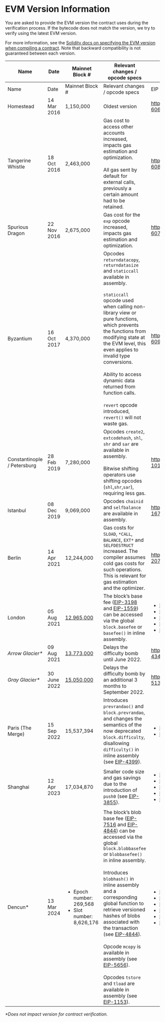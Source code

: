 # EVM Version Information

You are asked to provide the EVM version the contract uses during the verification process. If the bytecode does not match the version, we try to verify using the latest EVM version.

For more information, see the [Solidity docs on specifying the EVM version when compiling a contract](https://docs.soliditylang.org/en/v0.8.24/using-the-compiler.html#target-options). Note that backward compatibility is not guaranteed between each version.

<table data-header-hidden><thead><tr><th>Name</th><th width="150">Date</th><th>Mainnet Block #</th><th>Relevant changes / opcode specs</th><th>EIP details</th></tr></thead><tbody><tr><td>Name</td><td>Date</td><td>Mainnet Block #</td><td>Relevant changes / opcode specs</td><td>EIP details</td></tr><tr><td>Homestead</td><td>14 Mar 2016</td><td>1,150,000</td><td>Oldest version</td><td><a href="http://eips.ethereum.org/EIPS/eip-606">http://eips.ethereum.org/EIPS/eip-606</a></td></tr><tr><td>Tangerine Whistle</td><td>18 Oct 2016</td><td>2,463,000</td><td>Gas cost to access other accounts increased, impacts gas estimation and optimization.<br><br>All gas sent by default for external calls, previously a certain amount had to be retained.</td><td><a href="http://eips.ethereum.org/EIPS/eip-608">http://eips.ethereum.org/EIPS/eip-608</a></td></tr><tr><td>Spurious Dragon</td><td>22 Nov 2016</td><td>2,675,000</td><td>Gas cost for the <code>exp</code> opcode increased, impacts gas estimation and optimization.</td><td><a href="http://eips.ethereum.org/EIPS/eip-607">http://eips.ethereum.org/EIPS/eip-607</a></td></tr><tr><td>Byzantium</td><td>16 Oct 2017</td><td>4,370,000</td><td>Opcodes <code>returndatacopy</code>, <code>returndatasize</code> and <code>staticcall</code> available in assembly.<br><br><code>staticcall</code> opcode used when calling non-library view or pure functions, which prevents the functions from modifying state at the EVM level, this even applies to invalid type conversions.<br><br>Ability to access dynamic data returned from function calls.<br><br><code>revert</code> opcode introduced, <code>revert()</code> will not waste gas.</td><td><a href="http://eips.ethereum.org/EIPS/eip-609">http://eips.ethereum.org/EIPS/eip-609</a></td></tr><tr><td>Constantinople / Petersburg</td><td>28 Feb 2019</td><td>7,280,000</td><td>Opcodes <code>create2</code>, <code>extcodehash</code>, <code>shl</code>, <code>shr</code> and <code>sar</code> are available in assembly.<br><br>Bitwise shifting operators use shifting opcodes (<code>shl</code>,<code>shr</code>,<code>sar</code>), requiring less gas.</td><td><a href="http://eips.ethereum.org/EIPS/eip-1013">http://eips.ethereum.org/EIPS/eip-1013</a></td></tr><tr><td>Istanbul</td><td>08 Dec 2019</td><td>9,069,000</td><td>Opcodes <code>chainid</code> and <code>selfbalance</code> are available in assembly.</td><td><a href="https://eips.ethereum.org/EIPS/eip-1679">https://eips.ethereum.org/EIPS/eip-1679</a></td></tr><tr><td>Berlin</td><td>14 Apr 2021</td><td>12,244,000</td><td>Gas costs for <code>SLOAD</code>, <code>*CALL</code>, <code>BALANCE</code>, <code>EXT*</code> and <code>SELFDESTRUCT</code> increased. The compiler assumes cold gas costs for such operations. This is relevant for gas estimation and the optimizer.</td><td><a href="https://eips.ethereum.org/EIPS/eip-2070">https://eips.ethereum.org/EIPS/eip-2070</a></td></tr><tr><td>London</td><td>05 Aug 2021</td><td><a href="https://etherscan.io/block/12965000">12,965,000</a></td><td>The block’s base fee (<a href="https://eips.ethereum.org/EIPS/eip-3198">EIP-3198</a> and <a href="https://eips.ethereum.org/EIPS/eip-1559">EIP-1559</a>) can be accessed via the global <code>block.basefee</code> or <code>basefee()</code> in inline assembly.</td><td><ul><li><a href="https://eips.ethereum.org/EIPS/eip-1559">EIP-1559</a></li><li><a href="https://eips.ethereum.org/EIPS/eip-3198">EIP-3198</a></li><li><a href="https://eips.ethereum.org/EIPS/eip-3529">EIP-3529</a></li><li><a href="https://eips.ethereum.org/EIPS/eip-3541">EIP-3541</a></li><li><a href="https://eips.ethereum.org/EIPS/eip-3554">EIP-3554</a></li></ul></td></tr><tr><td><em>Arrow Glacier*</em></td><td>09 Aug 2021</td><td><a href="https://etherscan.io/block/13773000">13,773,000</a></td><td>Delays the difficulty bomb until June 2022.</td><td><a href="https://eips.ethereum.org/EIPS/eip-4345">https://eips.ethereum.org/EIPS/eip-4345</a></td></tr><tr><td><em>Gray Glacier*</em></td><td>30 June 2022</td><td><a href="https://etherscan.io/block/15050000">15,050,000</a></td><td>Delays the difficulty bomb by an additional 3 months to September 2022.</td><td><a href="https://eips.ethereum.org/EIPS/eip-5133">https://eips.ethereum.org/EIPS/eip-5133</a></td></tr><tr><td>Paris (The Merge)</td><td>15 Sep 2022</td><td>15,537,394</td><td>Introduces <code>prevrandao()</code> and <code>block.prevrandao</code>, and changes the semantics of the now deprecated <code>block.difficulty</code>, disallowing <code>difficulty()</code> in inline assembly (see <a href="https://eips.ethereum.org/EIPS/eip-4399">EIP-4399</a>).</td><td><ul><li><a href="https://eips.ethereum.org/EIPS/eip-3675">EIP-3675</a></li><li><a href="https://eips.ethereum.org/EIPS/eip-4399">EIP-4399</a></li></ul></td></tr><tr><td>Shanghai</td><td>12 Apr 2023</td><td>17,034,870</td><td>Smaller code size and gas savings due to the introduction of <code>push0</code> (see <a href="https://eips.ethereum.org/EIPS/eip-3855">EIP-3855</a>).</td><td><ul><li><a href="https://eips.ethereum.org/EIPS/eip-3651">EIP-3651</a></li><li><a href="https://eips.ethereum.org/EIPS/eip-3855">EIP-3855</a></li><li><a href="https://eips.ethereum.org/EIPS/eip-3860">EIP-3860</a></li><li><a href="https://eips.ethereum.org/EIPS/eip-4895">EIP-4895</a></li><li><a href="https://eips.ethereum.org/EIPS/eip-6049">EIP-6049</a></li></ul></td></tr><tr><td>Dencun*</td><td>13 Mar 2024</td><td><ul><li>Epoch number: 269,568</li><li>Slot number: 8,626,176</li></ul></td><td>The block’s blob base fee (<a href="https://eips.ethereum.org/EIPS/eip-7516">EIP-7516</a> and <a href="https://eips.ethereum.org/EIPS/eip-4844">EIP-4844</a>) can be accessed via the global <code>block.blobbasefee</code> or <code>blobbasefee()</code> in inline assembly.<br><br>Introduces <code>blobhash()</code> in inline assembly and a corresponding global function to retrieve versioned hashes of blobs associated with the transaction (see <a href="https://eips.ethereum.org/EIPS/eip-4844">EIP-4844</a>).<br><br>Opcode <code>mcopy</code> is available in assembly (see <a href="https://eips.ethereum.org/EIPS/eip-5656">EIP-5656</a>).<br><br>Opcodes <code>tstore</code> and <code>tload</code> are available in assembly (see <a href="https://eips.ethereum.org/EIPS/eip-1153">EIP-1153</a>).</td><td><ul><li><a href="https://eips.ethereum.org/EIPS/eip-1153">EIP-1153</a></li><li><a href="https://eips.ethereum.org/EIPS/eip-4788">EIP-4788</a></li><li><a href="https://eips.ethereum.org/EIPS/eip-4844">EIP-4844</a></li><li><a href="https://eips.ethereum.org/EIPS/eip-5656">EIP-5656</a></li><li><a href="https://eips.ethereum.org/EIPS/eip-6780">EIP-6780</a></li><li><a href="https://eips.ethereum.org/EIPS/eip-7516">EIP-7516</a></li></ul></td></tr></tbody></table>

_\*Does not impact version for contract verification._
